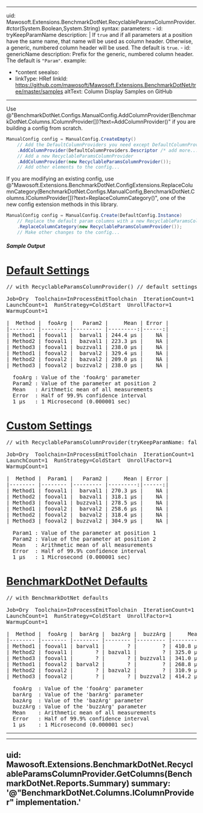 ﻿---
uid: Mawosoft.Extensions.BenchmarkDotNet.RecyclableParamsColumnProvider
summary: An alternative to @"BenchmarkDotNet.Columns.DefaultColumnProviders.Params?displayProperty=nameWithType" that displays parameters in recyclable columns corresponding to parameter position rather than name.
---
---
uid: Mawosoft.Extensions.BenchmarkDotNet.RecyclableParamsColumnProvider.#ctor(System.Boolean,System.String)
syntax:
    parameters:
    - id: tryKeepParamName
      description: |
        If `true` and if all parameters at a position have the same name, that name will be used as column
        header. Otherwise, a generic, numbered column header will be used.
        The default is `true`.
    - id: genericName
      description: Prefix for the generic, numbered column header. The default is `"Param"`.
example:
- *content
seealso:
- linkType: HRef
  linkId: https://github.com/mawosoft/Mawosoft.Extensions.BenchmarkDotNet/tree/master/samples
  altText: Column Display Samples on GitHub
---

Use @"BenchmarkDotNet.Configs.ManualConfig.AddColumnProvider(BenchmarkDotNet.Columns.IColumnProvider[])?text=AddColumnProvider()"
if you are building a config from scratch.

```csharp
ManualConfig config = ManualConfig.CreateEmpty()
    // Add the DefaultColumnProviders you need except DefaultColumnProviders.Params
    .AddColumnProvider(DefaultColumnProviders.Descriptor /* add more... */)
    // Add a new RecyclableParamsColumnProvider
    .AddColumnProvider(new RecyclableParamsColumnProvider());
    // Add other elements to the config...
```


If you are modifying an existing config, use
@"Mawosoft.Extensions.BenchmarkDotNet.ConfigExtensions.ReplaceColumnCategory(BenchmarkDotNet.Configs.ManualConfig,BenchmarkDotNet.Columns.IColumnProvider[])?text=ReplaceColumnCategory()",
one of the new config extension methods in this library.

```csharp
ManualConfig config = ManualConfig.Create(DefaultConfig.Instance)
    // Replace the default param columns with a new RecyclableParamsColumnProvider
    .ReplaceColumnCategory(new RecyclableParamsColumnProvider());
    // Make other changes to the config...
```

##### Sample Output

# [Default Settings](#tab/tabid-1)
<pre>
// with RecyclableParamsColumnProvider() // default settings

Job=Dry  Toolchain=InProcessEmitToolchain  IterationCount=1  
LaunchCount=1  RunStrategy=ColdStart  UnrollFactor=1  
WarmupCount=1  

|  Method |  fooArg |   Param2 |     Mean | Error |
|-------- |-------- |--------- |---------:|------:|
| Method1 | fooval1 |  barval1 | 244.4 μs |    NA |
| Method2 | fooval1 |  bazval1 | 223.3 μs |    NA |
| Method3 | fooval1 | buzzval1 | 238.0 μs |    NA |
| Method1 | fooval2 |  barval2 | 329.4 μs |    NA |
| Method2 | fooval2 |  bazval2 | 209.0 μs |    NA |
| Method3 | fooval2 | buzzval2 | 238.0 μs |    NA |

  fooArg : Value of the 'fooArg' parameter
  Param2 : Value of the parameter at position 2
  Mean   : Arithmetic mean of all measurements
  Error  : Half of 99.9% confidence interval
  1 μs   : 1 Microsecond (0.000001 sec)
</pre>
# [Custom Settings](#tab/tabid-2)
<pre>
// with RecyclableParamsColumnProvider(tryKeepParamName: false)

Job=Dry  Toolchain=InProcessEmitToolchain  IterationCount=1  
LaunchCount=1  RunStrategy=ColdStart  UnrollFactor=1  
WarmupCount=1  

|  Method |  Param1 |   Param2 |     Mean | Error |
|-------- |-------- |--------- |---------:|------:|
| Method1 | fooval1 |  barval1 | 270.3 μs |    NA |
| Method2 | fooval1 |  bazval1 | 318.1 μs |    NA |
| Method3 | fooval1 | buzzval1 | 278.5 μs |    NA |
| Method1 | fooval2 |  barval2 | 258.6 μs |    NA |
| Method2 | fooval2 |  bazval2 | 318.4 μs |    NA |
| Method3 | fooval2 | buzzval2 | 304.9 μs |    NA |

  Param1 : Value of the parameter at position 1
  Param2 : Value of the parameter at position 2
  Mean   : Arithmetic mean of all measurements
  Error  : Half of 99.9% confidence interval
  1 μs   : 1 Microsecond (0.000001 sec)
</pre>
# [BenchmarkDotNet Defaults](#tab/tabid-3)
<pre>
// with BenchmarkDotNet defaults

Job=Dry  Toolchain=InProcessEmitToolchain  IterationCount=1  
LaunchCount=1  RunStrategy=ColdStart  UnrollFactor=1  
WarmupCount=1  

|  Method |  fooArg |  barArg |  bazArg |  buzzArg |     Mean | Error |
|-------- |-------- |-------- |-------- |--------- |---------:|------:|
| Method1 | fooval1 | barval1 |       ? |        ? | 410.8 μs |    NA |
| Method2 | fooval1 |       ? | bazval1 |        ? | 325.0 μs |    NA |
| Method3 | fooval1 |       ? |       ? | buzzval1 | 341.0 μs |    NA |
| Method1 | fooval2 | barval2 |       ? |        ? | 268.8 μs |    NA |
| Method2 | fooval2 |       ? | bazval2 |        ? | 310.9 μs |    NA |
| Method3 | fooval2 |       ? |       ? | buzzval2 | 414.2 μs |    NA |

  fooArg  : Value of the 'fooArg' parameter
  barArg  : Value of the 'barArg' parameter
  bazArg  : Value of the 'bazArg' parameter
  buzzArg : Value of the 'buzzArg' parameter
  Mean    : Arithmetic mean of all measurements
  Error   : Half of 99.9% confidence interval
  1 μs    : 1 Microsecond (0.000001 sec)
</pre>
***


---
uid: Mawosoft.Extensions.BenchmarkDotNet.RecyclableParamsColumnProvider.GetColumns(BenchmarkDotNet.Reports.Summary)
summary: '@"BenchmarkDotNet.Columns.IColumnProvider" implementation.'
---
